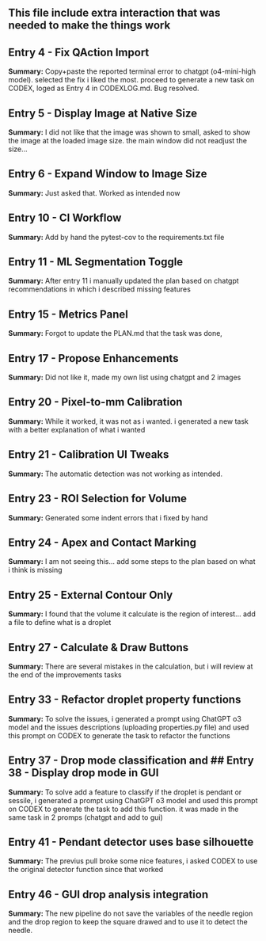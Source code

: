 ## This file include extra interaction that was needed to make the things work

## Entry 4 - Fix QAction Import

**Summary:** Copy+paste the reported terminal error to chatgpt (o4-mini-high model). selected the fix i liked the most. proceed to generate a new task on CODEX, loged as Entry 4 in CODEXLOG.md. Bug resolved.   

## Entry 5 - Display Image at Native Size
**Summary:** I did not like that the image was shown to small, asked to show the image at the loaded image size. the main window did not readjust the size...  

## Entry 6 - Expand Window to Image Size
**Summary:** Just asked that. Worked as intended now 


## Entry 10 - CI Workflow
**Summary:** Add by hand the pytest-cov to the requirements.txt file


## Entry 11 - ML Segmentation Toggle
**Summary:** After entry 11 i manually updated the plan based on chatgpt recommendations in which i described missing features

## Entry 15 - Metrics Panel
**Summary:** Forgot to update the PLAN.md that the task was done,
## Entry 17 - Propose Enhancements
**Summary:** Did not like it, made my own list using chatgpt and 2 images

## Entry 20 - Pixel-to-mm Calibration
**Summary:** While it worked, it was not as i wanted. i generated a new task with a better explanation of what i wanted

## Entry 21 - Calibration UI Tweaks
**Summary:** The automatic detection was not working as intended. 

## Entry 23 - ROI Selection for Volume
**Summary:** Generated some indent errors that i fixed by hand

## Entry 24 - Apex and Contact Marking
**Summary:** I am not seeing this... add some steps to the plan based on what i think is missing

## Entry 25 - External Contour Only
**Summary:** I found that the volume it calculate is the region of interest... add a file to define what is a droplet

## Entry 27 - Calculate & Draw Buttons
**Summary:** There are several mistakes in the calculation, but i will review at the end of the improvements tasks

## Entry 33 - Refactor droplet property functions
**Summary:** To solve the issues, i generated a prompt using ChatGPT o3 model and the issues descriptions (uploading properties.py file) and used this prompt on CODEX to generate the task to refactor the functions

## Entry 37 - Drop mode classification and ## Entry 38 - Display drop mode in GUI
**Summary:** To solve add a feature to classify if the droplet is pendant or sessile, i generated a prompt using ChatGPT o3 model and  used this prompt on CODEX to generate the task to add this function. it was made in the same task in 2 promps (chatgpt and add to gui)

## Entry 41 - Pendant detector uses base silhouette
**Summary:** The previus pull broke some nice features, i asked CODEX to use the original detector function since that worked

## Entry 46 - GUI drop analysis integration
**Summary:** The new pipeline do not save the variables of the needle region and the drop region to keep the square drawed and to use it to detect the needle. 
